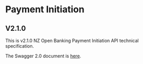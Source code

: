 # Payment Initiation

## V2.1.0

This is v2.1.0 NZ Open Banking Payment Initiation API technical specification.

The Swagger 2.0 document is [here](payment-initiation-nz-swagger.yaml).
